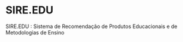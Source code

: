 # SIRE.EDU
 SIRE.EDU : Sistema de Recomendação de Produtos Educacionais e de Metodologias de Ensino 
